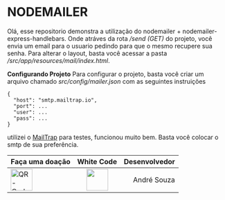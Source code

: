 # NODEMAILER

Olá, esse repositorio demonstra a utilização do nodemailer + nodemailer-express-handlebars. Onde atráves da rota */send (GET)* do projeto, você envia um email para o usuario pedindo para que o mesmo recupere sua senha. Para alterar o layout, basta você acessar a pasta */src/app/resources/mail/index.html*. 

**Configurando Projeto**
Para configurar o projeto, basta você criar um arquivo chamado *src/config/mailer.json* com as seguintes instruições
```
{
  "host": "smtp.mailtrap.io",
  "port": ...
  "user": ...
  "pass": ...
}
```

utilizei o [MailTrap](https://mailtrap.io/) para testes, funcionou muito bem. Basta você colocar o smtp de sua preferência.
<div style="text-align: center"> 

</div>

Faça uma doação | White Code | Desenvolvedor 
:--------- | :------: | -------:
 <img src="https://i.ibb.co/nwjKhhV/QR-Code.png" alt="QR-Code" border="0" width="50"> |   <img src="https://i.ibb.co/LQwz9WG/LOGOMARCA.png" width="50"> |  André Souza 
 
